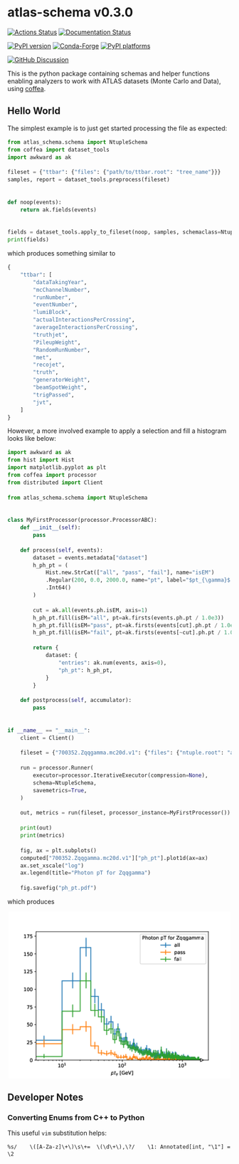# atlas-schema v0.3.0

[![Actions Status][actions-badge]][actions-link]
[![Documentation Status][rtd-badge]][rtd-link]

[![PyPI version][pypi-version]][pypi-link]
[![Conda-Forge][conda-badge]][conda-link]
[![PyPI platforms][pypi-platforms]][pypi-link]

[![GitHub Discussion][github-discussions-badge]][github-discussions-link]

<!-- SPHINX-START -->

<!-- prettier-ignore-start -->
[actions-badge]:            https://github.com/scipp-atlas/atlas-schema/workflows/CI/badge.svg
[actions-link]:             https://github.com/scipp-atlas/atlas-schema/actions
[conda-badge]:              https://img.shields.io/conda/vn/conda-forge/atlas-schema
[conda-link]:               https://github.com/conda-forge/atlas-schema-feedstock
[github-discussions-badge]: https://img.shields.io/static/v1?label=Discussions&message=Ask&color=blue&logo=github
[github-discussions-link]:  https://github.com/scipp-atlas/atlas-schema/discussions
[pypi-link]:                https://pypi.org/project/atlas-schema/
[pypi-platforms]:           https://img.shields.io/pypi/pyversions/atlas-schema
[pypi-version]:             https://img.shields.io/pypi/v/atlas-schema
[rtd-badge]:                https://readthedocs.org/projects/atlas-schema/badge/?version=latest
[rtd-link]:                 https://atlas-schema.readthedocs.io/en/latest/?badge=latest

<!-- prettier-ignore-end -->

This is the python package containing schemas and helper functions enabling
analyzers to work with ATLAS datasets (Monte Carlo and Data), using
[coffea](https://coffea-hep.readthedocs.io/en/latest/).

## Hello World

The simplest example is to just get started processing the file as expected:

```python
from atlas_schema.schema import NtupleSchema
from coffea import dataset_tools
import awkward as ak

fileset = {"ttbar": {"files": {"path/to/ttbar.root": "tree_name"}}}
samples, report = dataset_tools.preprocess(fileset)


def noop(events):
    return ak.fields(events)


fields = dataset_tools.apply_to_fileset(noop, samples, schemaclass=NtupleSchema)
print(fields)
```

which produces something similar to

```python
{
    "ttbar": [
        "dataTakingYear",
        "mcChannelNumber",
        "runNumber",
        "eventNumber",
        "lumiBlock",
        "actualInteractionsPerCrossing",
        "averageInteractionsPerCrossing",
        "truthjet",
        "PileupWeight",
        "RandomRunNumber",
        "met",
        "recojet",
        "truth",
        "generatorWeight",
        "beamSpotWeight",
        "trigPassed",
        "jvt",
    ]
}
```

However, a more involved example to apply a selection and fill a histogram looks
like below:

```python
import awkward as ak
from hist import Hist
import matplotlib.pyplot as plt
from coffea import processor
from distributed import Client

from atlas_schema.schema import NtupleSchema


class MyFirstProcessor(processor.ProcessorABC):
    def __init__(self):
        pass

    def process(self, events):
        dataset = events.metadata["dataset"]
        h_ph_pt = (
            Hist.new.StrCat(["all", "pass", "fail"], name="isEM")
            .Regular(200, 0.0, 2000.0, name="pt", label="$pt_{\gamma}$ [GeV]")
            .Int64()
        )

        cut = ak.all(events.ph.isEM, axis=1)
        h_ph_pt.fill(isEM="all", pt=ak.firsts(events.ph.pt / 1.0e3))
        h_ph_pt.fill(isEM="pass", pt=ak.firsts(events[cut].ph.pt / 1.0e3))
        h_ph_pt.fill(isEM="fail", pt=ak.firsts(events[~cut].ph.pt / 1.0e3))

        return {
            dataset: {
                "entries": ak.num(events, axis=0),
                "ph_pt": h_ph_pt,
            }
        }

    def postprocess(self, accumulator):
        pass


if __name__ == "__main__":
    client = Client()

    fileset = {"700352.Zqqgamma.mc20d.v1": {"files": {"ntuple.root": "analysis"}}}

    run = processor.Runner(
        executor=processor.IterativeExecutor(compression=None),
        schema=NtupleSchema,
        savemetrics=True,
    )

    out, metrics = run(fileset, processor_instance=MyFirstProcessor())

    print(out)
    print(metrics)

    fig, ax = plt.subplots()
    computed["700352.Zqqgamma.mc20d.v1"]["ph_pt"].plot1d(ax=ax)
    ax.set_xscale("log")
    ax.legend(title="Photon pT for Zqqgamma")

    fig.savefig("ph_pt.pdf")
```

which produces

<img src="https://raw.githubusercontent.com/scipp-atlas/atlas-schema/main/docs/_static/img/ph_pt.png" alt="three stacked histograms of photon pT, with each stack corresponding to: no selection, requiring the isEM flag, and inverting the isEM requirement" width="500" style="display: block; margin-left: auto; margin-right: auto;">

<!-- SPHINX-END -->

## Developer Notes

### Converting Enums from C++ to Python

This useful `vim` substitution helps:

```
%s/    \([A-Za-z]\+\)\s\+=  \(\d\+\),\?/    \1: Annotated[int, "\1"] = \2
```
